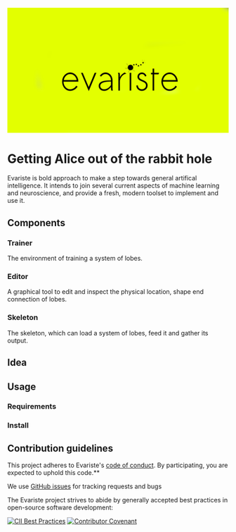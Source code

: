 ![alt text](https://raw.githubusercontent.com/tgergo1/evariste/master/misc/logo.png "evariste")
# Getting Alice out of the rabbit hole
Evariste is bold approach to make a step towards general artifical intelligence. 
It intends to join several current aspects of machine learning and neuroscience, and provide a fresh, modern toolset to implement and use it.

## Components
### Trainer
The environment of training a system of lobes.
### Editor
A graphical tool to edit and inspect the physical location, shape end connection of lobes.
### Skeleton
The skeleton, which can load a system of lobes, feed it and gather its output.

## Idea

## Usage
### Requirements
### Install

## Contribution guidelines
This project adheres to Evariste's
[code of conduct](code_of_conduct.md). By participating, you are expected to
uphold this code.**

We use [GitHub issues](https://github.com/tgergo1/evariste/issues) for
tracking requests and bugs

The Evariste project strives to abide by generally accepted best practices in
open-source software development:

[![CII Best Practices](https://bestpractices.coreinfrastructure.org/projects/1486/badge)](https://bestpractices.coreinfrastructure.org/projects/1486)
[![Contributor Covenant](https://img.shields.io/badge/Contributor%20Covenant-v1.4%20adopted-ff69b4.svg)](CODE_OF_CONDUCT.md)
